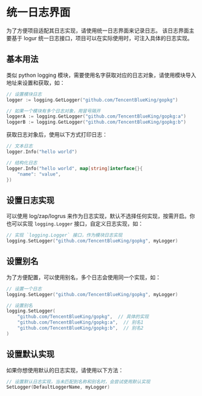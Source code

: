# 统一日志界面
为了方便项目适配其日志实现，请使用统一日志界面来记录日志。
该日志界面主要基于 logur 统一日志接口，项目可以在实际使用时，可注入具体的日志实现。

## 基本用法
类似 python logging 模块，需要使用名字获取对应的日志对象，请使用模块导入地址来设置和获取，如：
```go
// 设置模块日志
logger := logging.GetLogger("github.com/TencentBlueKing/gopkg")

// 如果一个模块有多个日志对象，用冒号隔开
loggerA := logging.GetLogger("github.com/TencentBlueKing/gopkg:a")
loggerB := logging.GetLogger("github.com/TencentBlueKing/gopkg:b")
```

获取日志对象后，使用以下方式打印日志：
```go
// 文本日志
logger.Info("hello world")

// 结构化日志
logger.Info("hello world", map[string]interface{}{
    "name": "value",
})
```

## 设置日志实现
可以使用 log/zap/logrus 来作为日志实现，默认不选择任何实现，按需开启。你也可以实现 `logging.Logger` 接口，自定义日志实现，如：
```go
// 实现 `logging.Logger` 接口，作为模块日志实现
logging.SetLogger("github.com/TencentBlueKing/gopkg", myLogger)
```

## 设置别名
为了方便配置，可以使用别名，多个日志会使用同一个实现，如：
```go
// 设置一个日志
logging.SetLogger("github.com/TencentBlueKing/gopkg", myLogger)

// 设置别名
logging.SetLogger(
    "github.com/TencentBlueKing/gopkg",  // 具体的实现
    "github.com/TencentBlueKing/gopkg:a",  // 别名1
    "github.com/TencentBlueKing/gopkg:b",  // 别名2
)
```

## 设置默认实现
如果你想使用默认的日志实现，请使用以下方法：
```go
// 设置默认日志实现，当未匹配到名称和别名时，会尝试使用默认实现
SetLogger(DefaultLoggerName, myLogger)
```